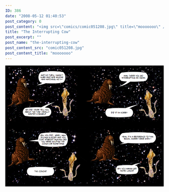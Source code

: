 ```yaml
---
ID: 386
date: "2008-05-12 01:40:53"
post_category: 0
post_content: "<img src=\"comics/comic051208.jpg\" title=\"mooooooo\" />"
title: "The Interrupting Cow"
post_excerpt: ""
post_name: "the-interrupting-cow"
post_content_src: "comic051208.jpg"
post_content_title: "mooooooo"
---
```



[![mooooooo](/comics-hi-res/comic051208.jpg)](/comics-hi-res/comic051208.jpg "mooooooo")

